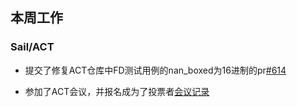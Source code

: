 ## 本周工作

### Sail/ACT

- 提交了修复ACT仓库中FD测试用例的nan_boxed为16进制的pr[#614](https://github.com/riscv-non-isa/riscv-arch-test/pull/614)

- 参加了ACT会议，并报名成为了投票者[会议记录](.\week76\ACT.md)

  

